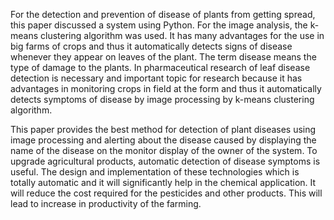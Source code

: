 For the detection and prevention of disease of plants from getting spread, this paper discussed a system using Python. For the image analysis, the k-means clustering algorithm was used. It has many advantages for the use in big farms of crops and thus it automatically detects signs of disease whenever they appear on leaves of the plant. The term disease means the type of damage to the plants. In pharmaceutical research of leaf disease detection is necessary and important topic for research because it has advantages in monitoring crops in field at the form and thus it automatically detects symptoms of disease by image processing by k-means clustering algorithm. 

This paper provides the best method for detection of plant diseases using image processing and alerting about the disease caused by displaying the name of the disease on the monitor display of the owner of the system. To upgrade agricultural products, automatic detection of disease symptoms is useful. The design and implementation of these technologies which is totally automatic and it will significantly help in the chemical application. It will reduce the cost required for the pesticides and other products. This will lead to increase in productivity of the farming.
